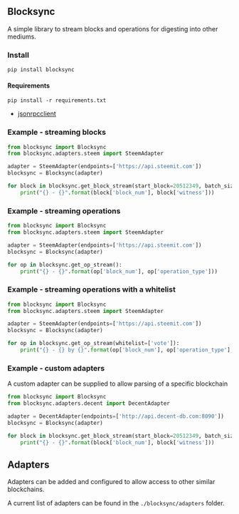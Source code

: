 ## Blocksync

A simple library to stream blocks and operations for digesting into other mediums.

### Install

`pip install blocksync`


#### Requirements

`pip install -r requirements.txt`

- [jsonrpcclient](https://github.com/bcb/jsonrpcclient)

### Example - streaming blocks

``` python
from blocksync import Blocksync
from blocksync.adapters.steem import SteemAdapter

adapter = SteemAdapter(endpoints=['https://api.steemit.com'])
blocksync = Blocksync(adapter)

for block in blocksync.get_block_stream(start_block=20512349, batch_size=100):
    print("{} - {}".format(block['block_num'], block['witness']))
```

### Example - streaming operations

``` python
from blocksync import Blocksync
from blocksync.adapters.steem import SteemAdapter

adapter = SteemAdapter(endpoints=['https://api.steemit.com'])
blocksync = Blocksync(adapter)

for op in blocksync.get_op_stream():
    print("{} - {}".format(op['block_num'], op['operation_type']))
```

### Example - streaming operations with a whitelist

``` python
from blocksync import Blocksync
from blocksync.adapters.steem import SteemAdapter

adapter = SteemAdapter(endpoints=['https://api.steemit.com'])
blocksync = Blocksync(adapter)

for op in blocksync.get_op_stream(whitelist=['vote']):
    print("{} - {} by {}".format(op['block_num'], op['operation_type'], op['voter']))
```

### Example - custom adapters

A custom adapter can be supplied to allow parsing of a specific blockchain

``` python
from blocksync import Blocksync
from blocksync.adapters.decent import DecentAdapter

adapter = DecentAdapter(endpoints=['http://api.decent-db.com:8090'])
blocksync = Blocksync(adapter)

for block in blocksync.get_block_stream(start_block=20512349, batch_size=100):
    print("{} - {}".format(block['block_num'], block['witness']))
```

## Adapters

Adapters can be added and configured to allow access to other similar blockchains.

A current list of adapters can be found in the `./blocksync/adapters` folder.
